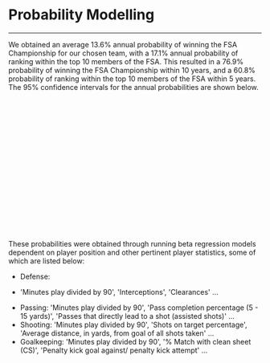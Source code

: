 # Probability Modelling
---

We obtained an average 13.6% annual probability of winning the FSA Championship for our chosen team, with a 17.1% annual probability of ranking within the top 10 members of the FSA. This resulted in a 76.9% probability of winning the FSA Championship within 10 years, and a 60.8% probability of ranking within the top 10 members of the FSA within 5 years. The 95% confidence intervals for the annual probabilities are shown below.

<img src="confidence.png"
     alt="95% Confidence Intervals"
     style="text-align: center; margin-left: 1000px; padding-left: 1000px" />

These probabilities were obtained through running beta regression models dependent on player position and other pertinent player statistics, some of which are listed below:
* Defense: 
+ 'Minutes play divided by 90', 'Interceptions', 'Clearances' ...
* Passing: 'Minutes play divided by 90', 'Pass completion percentage (5 - 15 yards)', 'Passes that directly lead to a shot (assisted shots)' ...
* Shooting: 'Minutes play divided by 90', 'Shots on target percentage', 'Average distance, in yards, from goal of all shots taken' ...
* Goalkeeping: 'Minutes play divided by 90', '% Match with clean sheet (CS)', 'Penalty kick goal against/ penalty kick attempt' ...
